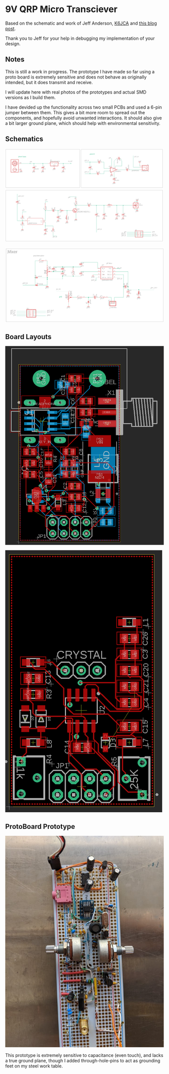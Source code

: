 # 9V QRP Micro Transciever

Based on the schematic and work of Jeff Anderson, [K6JCA](https://www.qrz.com/db/k6jca)
and [this blog post](http://k6jca.blogspot.com/2009/08/9v-qrp-transceiver.html).

Thank you to Jeff for your help in debugging my implementation of your design.

## Notes

This is still a work in progress. The prototype I have made so far using a proto board
is extremely sensitive and does not behave as originally intended, but it does transmit
and receive.

I will update here with real photos of the prototypes and actual SMD versions as I build them.


I have devided up the functionality across two small PCBs and used a 6-pin jumper between them.
This gives a bit more room to spread out the components, and hopefully avoid unwanted interactions.
It should also give a bit larger ground plane, which should help with environmental sensitivity.


## Schematics

![IO board schematic](https://raw.githubusercontent.com/zortness/9v_cw_tx/master/io_board_schematic.png)

![Mixer board schematic](https://raw.githubusercontent.com/zortness/9v_cw_tx/master/mixer_board_schematic.png)


## Board Layouts

![IO board layout](https://raw.githubusercontent.com/zortness/9v_cw_tx/master/io_board_top_all.png)

![Mixer board layout](https://raw.githubusercontent.com/zortness/9v_cw_tx/master/mixer_board_top_all.png)


## ProtoBoard Prototype 

![proto board](https://raw.githubusercontent.com/zortness/9v_cw_tx/master/proto_board.jpg)

This prototype is extremely sensitive to capacitance (even touch), and lacks a true ground plane,
though I added through-hole-pins to act as grounding feet on my steel work table.

